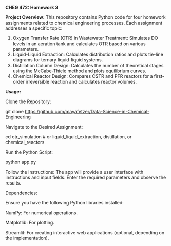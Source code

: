 **CHEG 472: Homework 3**

**Project Overview:** This repository contains Python code for four homework assignments related to chemical engineering processes. Each assignment addresses a specific topic:

1. Oxygen Transfer Rate (OTR) in Wastewater Treatment: Simulates DO levels in an aeration tank and calculates OTR based on various parameters.
2. Liquid-Liquid Extraction: Calculates distribution ratios and plots tie-line diagrams for ternary liquid-liquid systems.
3. Distillation Column Design: Calculates the number of theoretical stages using the McCabe-Thiele method and plots equilibrium curves.
4. Chemical Reactor Design: Compares CSTR and PFR reactors for a first-order irreversible reaction and calculates reactor volumes.

**Usage:**

Clone the Repository:

git clone https://github.com/mayafetzer/Data-Science-in-Chemical-Engineering

Navigate to the Desired Assignment:

cd otr_simulation  # or liquid_liquid_extraction, distillation, or chemical_reactors


Run the Python Script:

python app.py

Follow the Instructions: 
The app will provide a user interface with instructions and input fields. Enter the required parameters and observe the results.

Dependencies:

Ensure you have the following Python libraries installed:

NumPy: For numerical operations.

Matplotlib: For plotting.

Streamlit: For creating interactive web applications (optional, depending on the implementation).
